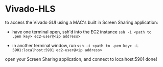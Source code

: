 # Vivado-HLS
to access the Vivado GUI using a MAC's built in Screen Sharing application:
- have one terminal open, ssh'd into the EC2 instance
```ssh -i <path to .pem key> ec2-user@<ip address>```


- in another terminal window, run
```ssh -i <path to .pem key> -L 5901:localhost:5901 ec2-user@<ip address>```

open your Screen Sharing application, and connect to localhost:5901
done!
